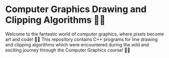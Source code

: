 # Computer Graphics Drawing and Clipping Algorithms 🎨🚀 

Welcome to the fantastic world of computer graphics, where pixels become art and code! 🌈✨ This repository contains C++ programs for line drawing and clipping algorithms which were encountered during the wild and exciting journey through the Computer Graphics course! 🎢🚀 


